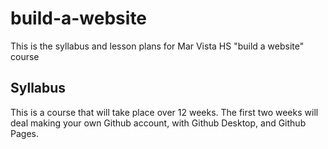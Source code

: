 # build-a-website
This is the syllabus and lesson plans for Mar Vista HS "build a website" course

## Syllabus
This is a course that will take place over 12 weeks.
The first two weeks will deal making your own Github account, with Github Desktop, and Github Pages.
